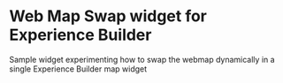 # Web Map Swap widget for Experience Builder

Sample widget experimenting how to swap the webmap dynamically in a single Experience Builder map widget

